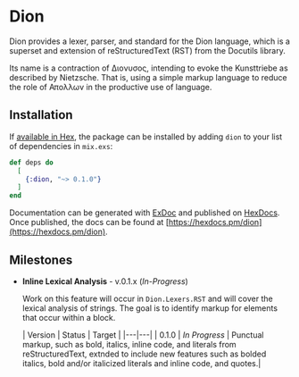 # Dion

Dion provides a lexer, parser, and standard 
for the Dion language, 
which is a superset and extension 
of reStructuredText (RST)
from the Docutils library.

Its name is a contraction of Διονυσος, intending to evoke
the Kunsttriebe as described by Nietzsche.  That is, using
a simple markup language to reduce the role of Απολλων in
the productive use of language.


## Installation

If [available in Hex](https://hex.pm/docs/publish), the package can be installed
by adding `dion` to your list of dependencies in `mix.exs`:

```elixir
def deps do
  [
    {:dion, "~> 0.1.0"}
  ]
end
```

Documentation can be generated with [ExDoc](https://github.com/elixir-lang/ex_doc)
and published on [HexDocs](https://hexdocs.pm). Once published, the docs can
be found at [https://hexdocs.pm/dion](https://hexdocs.pm/dion).

## Milestones

* **Inline Lexical Analysis** - v.0.1.x (*In-Progress*)

  Work on this feature will occur in `Dion.Lexers.RST` and will
  cover the lexical analysis of strings.  The goal is to identify
  markup for elements that occur within a block.

  | Version | Status | Target |
  |---|---|
  | 0.1.0 | *In Progress* | Punctual markup, such as bold, italics,  inline code, and literals from reStructuredText, extnded to include new features such as bolded italics, bold and/or italicized literals and inline code, and quotes.|

  



